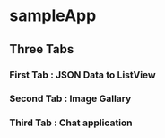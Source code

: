 # sampleApp
## Three Tabs
### First Tab : JSON Data to ListView

### Second Tab : Image Gallary

### Third Tab : Chat application

